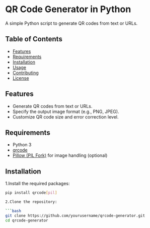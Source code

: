 # QR Code Generator in Python

A simple Python script to generate QR codes from text or URLs.

## Table of Contents

- [Features](#features)
- [Requirements](#requirements)
- [Installation](#installation)
- [Usage](#usage)
- [Contributing](#contributing)
- [License](#license)

## Features

- Generate QR codes from text or URLs.
- Specify the output image format (e.g., PNG, JPEG).
- Customize QR code size and error correction level.

## Requirements

- Python 3
- [qrcode](https://pypi.org/project/qrcode/)
- [Pillow (PIL Fork)](https://pypi.org/project/Pillow/) for image handling (optional)

## Installation
1.Install the required packages:
```bash
pip install qrcode[pil]

2.Clone the repository:

```bash
git clone https://github.com/yourusername/qrcode-generator.git
cd qrcode-generator


